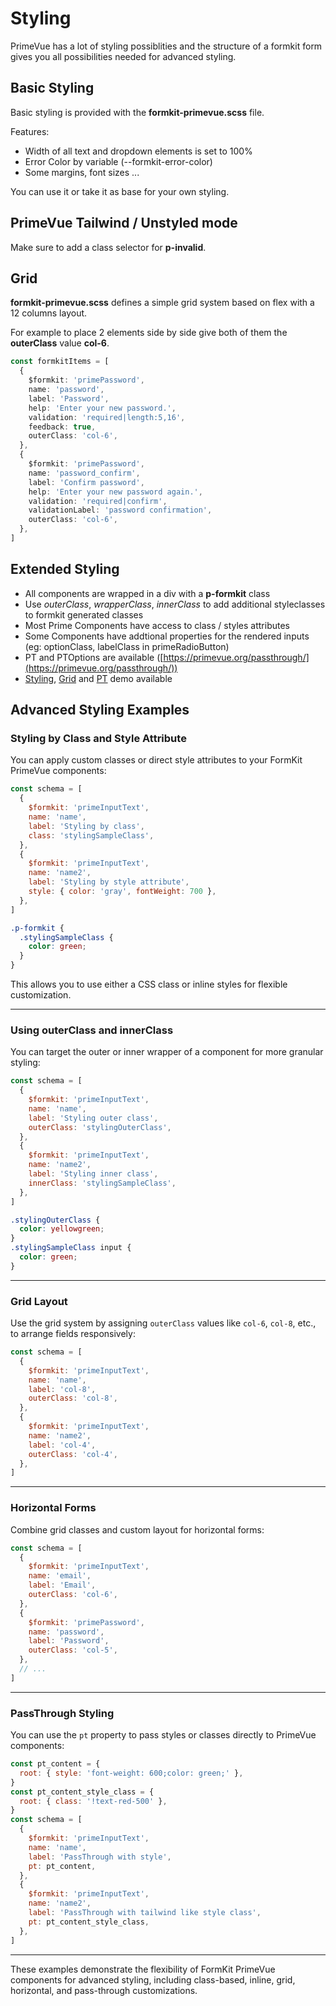 # Styling

PrimeVue has a lot of styling possiblities and the structure of a formkit form gives you all possibilities needed for advanced styling.

## Basic Styling

Basic styling is provided with the **formkit-primevue.scss** file.

Features:

- Width of all text and dropdown elements is set to 100%
- Error Color by variable (--formkit-error-color)
- Some margins, font sizes ...

You can use it or take it as base for your own styling.

## PrimeVue Tailwind / Unstyled mode

Make sure to add a class selector for **p-invalid**.

## Grid

**formkit-primevue.scss** defines a simple grid system based on flex with a 12 columns layout.

For example to place 2 elements side by side give both of them the **outerClass** value **col-6**.

```ts
const formkitItems = [
  {
    $formkit: 'primePassword',
    name: 'password',
    label: 'Password',
    help: 'Enter your new password.',
    validation: 'required|length:5,16',
    feedback: true,
    outerClass: 'col-6',
  },
  {
    $formkit: 'primePassword',
    name: 'password_confirm',
    label: 'Confirm password',
    help: 'Enter your new password again.',
    validation: 'required|confirm',
    validationLabel: 'password confirmation',
    outerClass: 'col-6',
  },
]
```

## Extended Styling

- All components are wrapped in a div with a **p-formkit** class
- Use *outerClass*, *wrapperClass*, *innerClass* to add additional styleclasses to formkit generated classes
- Most Prime Components have access to class / styles attributes
- Some Components have addtional properties for the rendered inputs (eg: optionClass, labelClass in primeRadioButton)
- PT and PTOptions are available ([https://primevue.org/passthrough/](https://primevue.org/passthrough/))
- [Styling](https://formkit-primevue.netlify.app/demo/styling), [Grid](https://formkit-primevue.netlify.app/demo/grid) and [PT](https://formkit-primevue.netlify.app/demo/passThrough) demo available

## Advanced Styling Examples

### Styling by Class and Style Attribute

You can apply custom classes or direct style attributes to your FormKit PrimeVue components:

```js
const schema = [
  {
    $formkit: 'primeInputText',
    name: 'name',
    label: 'Styling by class',
    class: 'stylingSampleClass',
  },
  {
    $formkit: 'primeInputText',
    name: 'name2',
    label: 'Styling by style attribute',
    style: { color: 'gray', fontWeight: 700 },
  },
]
```

```scss
.p-formkit {
  .stylingSampleClass {
    color: green;
  }
}
```

This allows you to use either a CSS class or inline styles for flexible customization.

---

### Using outerClass and innerClass

You can target the outer or inner wrapper of a component for more granular styling:

```js
const schema = [
  {
    $formkit: 'primeInputText',
    name: 'name',
    label: 'Styling outer class',
    outerClass: 'stylingOuterClass',
  },
  {
    $formkit: 'primeInputText',
    name: 'name2',
    label: 'Styling inner class',
    innerClass: 'stylingSampleClass',
  },
]
```

```scss
.stylingOuterClass {
  color: yellowgreen;
}
.stylingSampleClass input {
  color: green;
}
```

---

### Grid Layout

Use the grid system by assigning `outerClass` values like `col-6`, `col-8`, etc., to arrange fields responsively:

```js
const schema = [
  {
    $formkit: 'primeInputText',
    name: 'name',
    label: 'col-8',
    outerClass: 'col-8',
  },
  {
    $formkit: 'primeInputText',
    name: 'name2',
    label: 'col-4',
    outerClass: 'col-4',
  },
]
```

---

### Horizontal Forms

Combine grid classes and custom layout for horizontal forms:

```js
const schema = [
  {
    $formkit: 'primeInputText',
    name: 'email',
    label: 'Email',
    outerClass: 'col-6',
  },
  {
    $formkit: 'primePassword',
    name: 'password',
    label: 'Password',
    outerClass: 'col-5',
  },
  // ...
]
```

---

### PassThrough Styling

You can use the `pt` property to pass styles or classes directly to PrimeVue components:

```js
const pt_content = {
  root: { style: 'font-weight: 600;color: green;' },
}
const pt_content_style_class = {
  root: { class: '!text-red-500' },
}
const schema = [
  {
    $formkit: 'primeInputText',
    name: 'name',
    label: 'PassThrough with style',
    pt: pt_content,
  },
  {
    $formkit: 'primeInputText',
    name: 'name2',
    label: 'PassThrough with tailwind like style class',
    pt: pt_content_style_class,
  },
]
```

---

These examples demonstrate the flexibility of FormKit PrimeVue components for advanced styling, including class-based, inline, grid, horizontal, and pass-through customizations.
